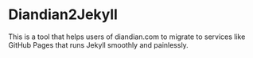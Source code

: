 Diandian2Jekyll
===============

This is a tool that helps users of diandian.com to migrate to services like GitHub Pages that runs Jekyll smoothly and painlessly.
